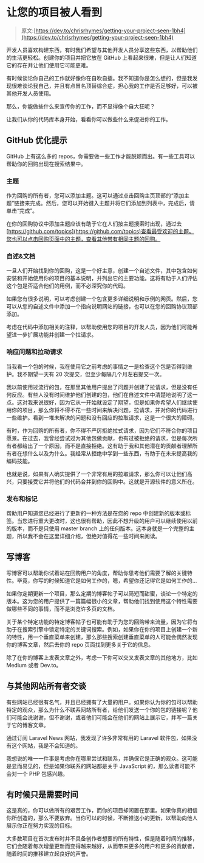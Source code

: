 # 让您的项目被人看到

> 原文:[https://dev.to/chrisrhymes/getting-your-project-seen-1bh4](https://dev.to/chrisrhymes/getting-your-project-seen-1bh4)

开发人员喜欢构建东西，有时我们希望与其他开发人员分享这些东西，以帮助他们的生活更轻松。创建你的项目并把它放在 GitHub 上看起来很难，但是让人们知道它的存在并让他们使用它可能更难。

有时候谈论你自己的工作就好像你在自吹自擂。我不知道你是怎么想的，但是我发现很难谈论我自己，并且有点冒名顶替综合症，担心我的工作是否足够好，可以被其他开发人员使用。

那么，你能做些什么来宣传你的工作，而不显得像个自大狂呢？

让我们从你的代码库本身开始，看看你可以做些什么来促进你的工作。

## [](#github-optimisation-tips)GitHub 优化提示

GitHub 上有这么多的 repos，你需要做一些工作才能脱颖而出。有一些工具可以帮助你的回购出现在搜索结果中。

### [](#topics)主题

作为回购的所有者，您可以添加主题。这可以通过点击回购主页顶部的“添加主题”链接来完成。然后，您可以开始键入主题并将它们添加到列表中，完成后，请单击“完成”。

在你的回购协议中添加主题应该有助于它在人们按主题搜索时出现，通过去[https://github.com/topics](https://github.com/topics)查看最受欢迎的主题。您也可以点击回购页面中的主题，查看其他带有相同主题的回购。

### [](#readme-amp-documentation)自述&文档

一旦人们开始找到你的回购，这是一个好主意，创建一个自述文件，其中包含如何安装和开始使用你的项目的基本说明，并列出它的主要功能。这将有助于人们评估这个包是否适合他们的用例，而不必深究你的代码。

如果您有很多说明，可以考虑创建一个包含更多详细说明和示例的网页。然后，您可以从您的自述文件中添加一个指向说明网站的链接，也可以在您的回购协议顶部添加。

考虑在代码中添加相关的注释，以帮助使用您的项目的开发人员，因为他们可能希望进一步扩展功能并创建一个拉请求。

### [](#respond-to-issues-and-pull-requests)响应问题和拉动请求

当我看一个包的时候，我在使用它之前考虑的事情之一是检查这个包是否得到维护。我不期望一天有 20 次提交，但至少每隔几个月左右提交一次。

我以前使用过流行的包，在那里其他用户提出了问题并创建了拉请求，但是没有任何反应。有些人没有时间维护他们创建的包，他们在自述文件中清楚地说明了这一点。这对我来说很好，因为它从一开始就设定了期望，但是如果你希望人们继续使用你的项目，那么你将不得不花一些时间来解决问题，拉请求，并对你的代码进行一些维护。看到一堆未解决的问题和没有回应的拉取请求，这是一个很大的障碍。

有时，作为回购的所有者，你不得不严厉拒绝拉式请求，因为它们不符合你的项目愿景。在过去，我曾经尝试过为其他包做贡献，也有过被拒绝的请求，但是每次所有者都给出了一个原因，而不是直接拒绝。这有助于我和其他潜在的贡献者理解所有者在想什么以及为什么。我经常从拒绝中学到一些东西，有助于在未来提高我的编码技能。

也就是说，如果有人确实提供了一个非常有用的拉取请求，那么你可以让他们高兴，只要接受它并将他们的代码合并到你的回购中。这就是开源软件的意义所在。

### [](#releases-and-tags)发布和标记

帮助用户知道您已经进行了更新的一种方法是在您的 repo 中创建新的版本或标签。当您进行重大更改时，这也很有帮助，因此不想升级的用户可以继续使用以前的版本，而不是只使用 master branch 上的任何版本。这本身就是一个完整的主题，所以我不会在这里详细介绍，但绝对值得花一些时间来阅读。

## [](#writing-a-blog-post)写博客

写博客可以帮助你试着站在回购用户的角度，帮助你思考他们需要了解的关键特性。毕竟，你写的时候知道它是如何工作的，嗯，希望你还记得它是如何工作的…

如果你定期更新一个项目，那么定期的博客帖子可以简短而甜蜜，谈论一个特定的版本。这为您的用户提供了一篇篇幅很小的文章，帮助他们找到使用这个特性需要做哪些不同的事情，而不是浏览许多页的文档。

关于某个特定功能的特定博客帖子也可能有助于为您的回购带来流量，因为它将有助于在搜索引擎中锁定特定的关键词搜索。例如，如果你在你的项目上创建一个新的特性，用一个垂直菜单来创建，那么那些搜索创建垂直菜单的人可能会偶然发现你的博客文章，然后去你的 repo 页面找到更多关于它的信息。

除了在你的博客上发表文章之外，考虑一下你可以交叉发表文章的其他地方，比如 Medium 或者 Dev.to。

## [](#talk-to-other-site-owners)与其他网站所有者交谈

有些网站已经很有名气，并且已经拥有了大量的用户。如果你认为你的包可以帮助特定的观众，那么为什么不联系网站所有者，给他们发送一个你的包的链接呢？他们可能会说谢谢，但不谢谢，或者他们可能会在他们的网站上展示它，并写一篇关于它的博客文章。

通过订阅 Laravel News 网站，我发现了许多非常有用的 Laravel 软件包，如果没有这个网站，我是不会知道的。

我想说的唯一一件事是考虑你在哪里尝试和联系，并确保它是正确的观众。这可能是显而易见的，但是如果你联系的网站都是关于 JavaScript 的，那么读者可能不会对一个 PHP 包感兴趣。

## [](#sometimes-it-just-takes-time)有时候只是需要时间

这是真的，你可以做所有的艰苦工作，而你的项目却闲置在那里。如果你真的相信你所创造的，那么不要放弃。当你可以的时候，不断推送小的更新，以帮助向他人展示你正在努力实现的目标。

大多数项目在首次发布时并不具备创作者想要的所有特性，但是随着时间的推移，它们会随着每次增量更新而变得越来越好，从而带来更多的用户和更多的贡献者，随着时间的推移建立起良好的声誉。